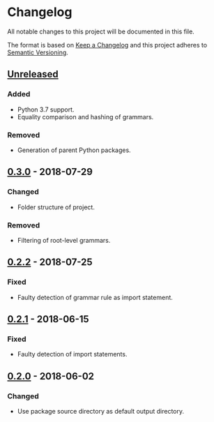 # Changelog
All notable changes to this project will be documented in this file.

The format is based on [Keep a Changelog](http://keepachangelog.com/en/1.0.0/) and this project
adheres to [Semantic Versioning](http://semver.org/spec/v2.0.0.html).

## [Unreleased]
### Added
- Python 3.7 support.
- Equality comparison and hashing of grammars.
### Removed
- Generation of parent Python packages.

## [0.3.0] - 2018-07-29
### Changed
- Folder structure of project.
### Removed
- Filtering of root-level grammars.

## [0.2.2] - 2018-07-25
### Fixed
- Faulty detection of grammar rule as import statement.

## [0.2.1] - 2018-06-15
### Fixed
- Faulty detection of import statements.

## [0.2.0] - 2018-06-02
### Changed
- Use package source directory as default output directory.

[Unreleased]: https://github.com/ferraith/setuptools-antlr/compare/0.3.0...HEAD
[0.3.0]: https://github.com/ferraith/setuptools-antlr/compare/0.2.2...0.3.0
[0.2.2]: https://github.com/ferraith/setuptools-antlr/compare/0.2.1...0.2.2
[0.2.1]: https://github.com/ferraith/setuptools-antlr/compare/0.2.0...0.2.1
[0.2.0]: https://github.com/ferraith/setuptools-antlr/compare/0.1.2...0.2.0
